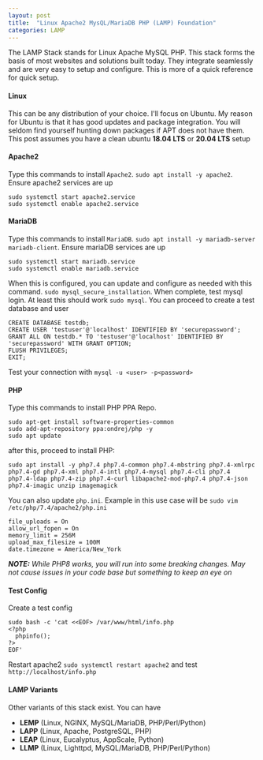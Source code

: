 ```yaml
---
layout: post
title:  "Linux Apache2 MysQL/MariaDB PHP (LAMP) Foundation"
categories: LAMP 
---
```


The LAMP Stack stands for Linux Apache MySQL PHP. This stack forms the basis of most websites and solutions built today. They
integrate seamlessly and are very easy to setup and configure. This is more of a quick reference for quick setup. 

#### **Linux**
This can be any distribution of your choice. I'll focus on Ubuntu. My reason for Ubuntu is that it has good updates and
package integration. You will seldom find yourself hunting down packages if APT does not have them. This post assumes
you have a clean ubuntu **18.04 LTS** or **20.04 LTS** setup

#### **Apache2**
Type this commands to install `Apache2`. `sudo apt install -y apache2`. Ensure apache2 services are up
```
sudo systemctl start apache2.service
sudo systemctl enable apache2.service
```

#### **MariaDB**
Type this commands to install `MariaDB`. `sudo apt install -y mariadb-server mariadb-client`. Ensure mariaDB services are up
```
sudo systemctl start mariadb.service
sudo systemctl enable mariadb.service
```
When this is configured, you can update and configure as needed with this command. `sudo mysql_secure_installation`. When complete,
test mysql login. At least this should work `sudo mysql`. You can proceed to create a test database and user
```
CREATE DATABASE testdb;
CREATE USER 'testuser'@'localhost' IDENTIFIED BY 'securepassword';
GRANT ALL ON testdb.* TO 'testuser'@'localhost' IDENTIFIED BY 'securepassword' WITH GRANT OPTION;
FLUSH PRIVILEGES;
EXIT;
```
Test your connection with `mysql -u <user> -p<password>`


#### **PHP**
Type this commands to install PHP PPA Repo. 
```
sudo apt-get install software-properties-common
sudo add-apt-repository ppa:ondrej/php -y
sudo apt update
```
after this, proceed to install PHP:
```
sudo apt install -y php7.4 php7.4-common php7.4-mbstring php7.4-xmlrpc php7.4-gd php7.4-xml php7.4-intl php7.4-mysql php7.4-cli php7.4 php7.4-ldap php7.4-zip php7.4-curl libapache2-mod-php7.4 php7.4-json php7.4-imagic unzip imagemagick 
```
You can also update `php.ini`. Example in this use case will be `sudo vim /etc/php/7.4/apache2/php.ini`
```
file_uploads = On
allow_url_fopen = On
memory_limit = 256M
upload_max_filesize = 100M
date.timezone = America/New_York
```
***NOTE:*** *While PHP8 works, you will run into some breaking changes. May not cause issues in your code base but something to keep an eye on*

#### **Test Config**
Create a test config
```
sudo bash -c 'cat <<EOF> /var/www/html/info.php
<?php
  phpinfo();
?>
EOF'
```
Restart apache2 `sudo systemctl restart apache2` and test `http://localhost/info.php`

#### **LAMP Variants**
Other variants of this stack exist. You can have
* **LEMP** (Linux, NGINX, MySQL/MariaDB, PHP/Perl/Python)
* **LAPP** (Linux, Apache, PostgreSQL, PHP)
* **LEAP** (Linux, Eucalyptus, AppScale, Python)
* **LLMP** (Linux, Lighttpd, MySQL/MariaDB, PHP/Perl/Python)
